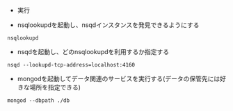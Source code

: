 * 実行

- nsqlookupdを起動し、nsqdインスタンスを発見できるようにする

```
nsqlookupd
```

- nsqdを起動し、どのnsqlookupdを利用するか指定する

```
nsqd --lookupd-tcp-address=localhost:4160
```

- mongodを起動してデータ関連のサービスを実行する(データの保管先には好きな場所を指定できる)

```
mongod --dbpath ./db
```

